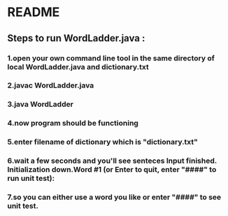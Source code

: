 # README
## Steps to run WordLadder.java :
### 1.open your own command line tool in the same directory of local WordLadder.java and dictionary.txt
### 2.javac WordLadder.java
### 3.java WordLadder
### 4.now program should be functioning
### 5.enter filename of dictionary which is "dictionary.txt"
### 6.wait a few seconds and you'll see senteces <b>Input finished. Initialization down.Word #1 (or Enter to quit, enter "####" to run unit test):</b>
### 7.so you can either use a word you like or enter "####" to see unit test.